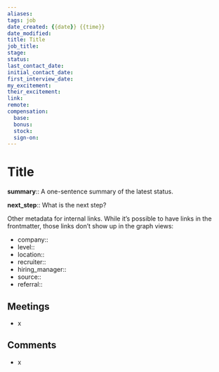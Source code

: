 ```yaml
---
aliases:
tags: job
date_created: {{date}} {{time}}
date_modified: 
title: Title
job_title: 
stage: 
status: 
last_contact_date: 
initial_contact_date: 
first_interview_date:
my_excitement: 
their_excitement: 
link:
remote: 
compensation:
  base:
  bonus:
  stock:
  sign-on: 
---
```


# Title

**summary**:: A one-sentence summary of the latest status.

**next_step**:: What is the next step?

Other metadata for internal links. While it’s possible to have links in the frontmatter, those links don’t show up in the graph views:
- company::
- level::
- location::
- recruiter::
- hiring_manager::
- source::
- referral::

## Meetings

- x

## Comments

- x
